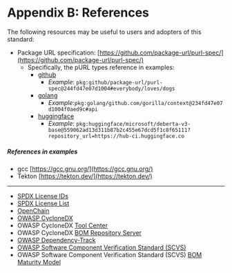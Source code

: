# Appendix B: References

The following resources may be useful to users and adopters of this standard:

* Package URL specification: [https://github.com/package-url/purl-spec/](https://github.com/package-url/purl-spec/)
  * Specifically, the pURL types reference in examples:
    * [github](https://github.com/package-url/purl-spec/blob/master/PURL-TYPES.rst#github)
      * *Example*: `pkg:github/package-url/purl-spec@244fd47e07d1004#everybody/loves/dogs`
    * [golang](https://github.com/package-url/purl-spec/blob/master/PURL-TYPES.rst#golang)
      * *Example*:`pkg:golang/github.com/gorilla/context@234fd47e07d1004f0aed9c#api`
    * [huggingface](https://github.com/package-url/purl-spec/blob/master/PURL-TYPES.rst#huggingface)
      * *Example*: `pkg:huggingface/microsoft/deberta-v3-base@559062ad13d311b87b2c455e67dcd5f1c8f65111?repository_url=https://hub-ci.huggingface.co`

##### References in examples

* gcc [https://gcc.gnu.org/](https://gcc.gnu.org/)
* Tekton [https://tekton.dev/](https://tekton.dev/)


---

* [SPDX License IDs](https://spdx.dev/ids/)
* [SPDX License List](https://spdx.org/licenses/)
* [OpenChain](https://www.openchainproject.org/)
* [OWASP CycloneDX](https://cyclonedx.org/)
* OWASP CycloneDX [Tool Center](https://cyclonedx.org/tool-center/)
* OWASP CycloneDX [BOM Repository Server](https://github.com/CycloneDX/cyclonedx-bom-repo-server)
* [OWASP Dependency-Track](https://dependencytrack.org/)
* [OWASP Software Component Verification Standard (SCVS)](https://scvs.owasp.org/)
* OWASP Software Component Verification Standard (SCVS) [BOM Maturity Model](https://scvs.owasp.org/bom-maturity-model/)
